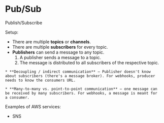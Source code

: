 # Pub/Sub

Publish/Subscribe

Setup:
* There are multiple **topics** or **channels**.
* There are multiple **subscribers** for every topic.
* **Publishers** can send a message to any topic.
  1. A publisher sends a message to a topic.
  2. The message is distributed to all subscribers of the respective topic.

~~~admonish note title="Pub/Sub vs Webhook"
* **Decoupling / indirect communication** — Publisher doesn't know about subscribers (there's a message broker). For webhooks, producer needs to know the consumers URL.

* **Many-to-many vs. point-to-point communication** — one message can be received by many subscribers. For webhooks, a message is meant for a consumer.
~~~

Examples of AWS services:
* SNS
